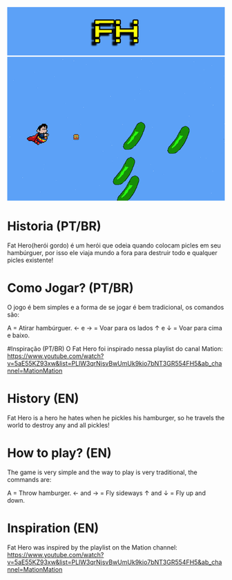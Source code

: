<img src= logo.png>
<img src= oi.png >

# Historia (PT/BR)
Fat Hero(herói gordo) é um herói que odeia quando colocam picles em seu hambúrguer, por isso ele viaja mundo a fora para destruir todo e qualquer picles existente!

# Como Jogar? (PT/BR)
O jogo é bem simples e a forma de se jogar é bem tradicional, os comandos são:

A = Atirar hambúrguer.
← e → = Voar para os lados
↑ e ↓ = Voar para cima e baixo.

#Inspiração (PT/BR)
O Fat Hero foi inspirado nessa playlist do canal Mation: 
https://www.youtube.com/watch?v=5aE55KZ93xw&list=PLlW3qrNjsvBwUmUk9kio7bNT3GR554FH5&ab_channel=MationMation


# History (EN)
Fat Hero is a hero he hates when he pickles his hamburger, so he travels the world to destroy any and all pickles!

# How to play? (EN)
The game is very simple and the way to play is very traditional, the commands are:

A = Throw hamburger.
← and → = Fly sideways
↑ and ↓ = Fly up and down.

# Inspiration (EN)
Fat Hero was inspired by the playlist on the Mation channel: 
https://www.youtube.com/watch?v=5aE55KZ93xw&list=PLlW3qrNjsvBwUmUk9kio7bNT3GR554FH5&ab_channel=MationMation
